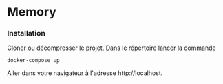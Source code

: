 Memory
===================================

### Installation

Cloner ou décompresser le projet. Dans le répertoire lancer la commande
```
docker-compose up
```

Aller dans votre navigateur à l'adresse http://localhost.